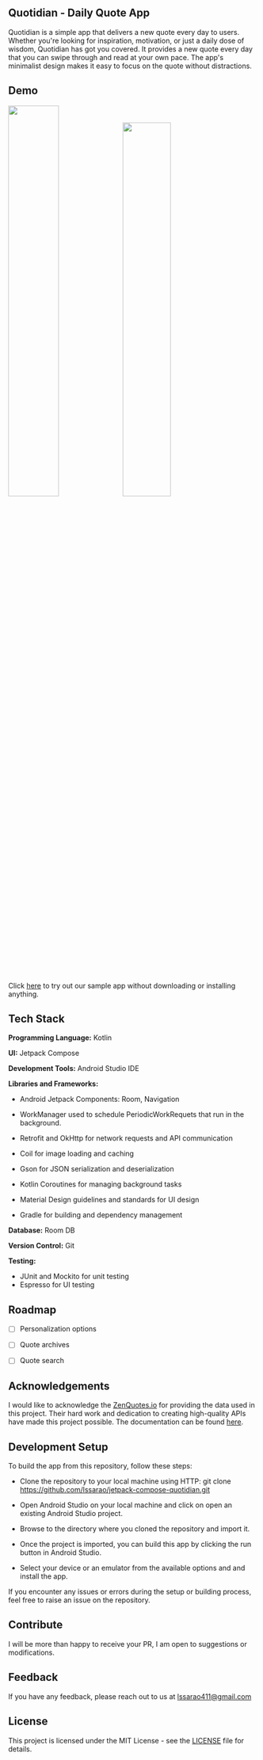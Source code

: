 ## Quotidian - Daily Quote App

Quotidian is a simple app that delivers a new quote every day to users. Whether you're looking for inspiration, motivation, or just a daily dose of wisdom, Quotidian has got you covered. It provides a new quote every day that you can swipe through and read at your own pace. The app's minimalist design makes it easy to focus on the quote without distractions.

## Demo

<img src="https://user-images.githubusercontent.com/65452331/221412388-085e2dd5-7a05-429b-aa97-d67aa3dc5099.png" width="45%"></img> <img src="https://user-images.githubusercontent.com/65452331/221412390-488a2c57-7b1e-4cd6-8025-754b11822481.gif" width="44%"></img> 

Click [here](https://appetize.io/app/qdldm4fp4jqjvieqyltswe3yv4) to try out our sample app without downloading or installing anything.

## Tech Stack

**Programming Language:** Kotlin

**UI:** Jetpack Compose

**Development Tools:** Android Studio IDE

**Libraries and Frameworks:**

 - Android Jetpack Components: Room, Navigation
 - WorkManager used to schedule PeriodicWorkRequets that run in the background. 
 - Retrofit and OkHttp for network requests and API communication

 - Coil for image loading and caching

 - Gson for JSON serialization and deserialization

 - Kotlin Coroutines for managing background tasks
 
 - Material Design guidelines and standards for UI design

 - Gradle for building and dependency management

**Database:** Room DB

**Version Control:** Git

**Testing:** 

 - JUnit and Mockito for unit testing
 - Espresso for UI testing

## Roadmap

- [ ] Personalization options
- [ ] Quote archives
- [ ]  Quote search


## Acknowledgements

I would like to acknowledge the [ZenQuotes.io](https://zenquotes.io/) for providing the data used in this project. Their hard work and dedication to creating high-quality APIs have made this project possible. The documentation can be found [here](https://docs.zenquotes.io/zenquotes-documentation/).

## Development Setup

To build the app from this repository, follow these steps:

- Clone the repository to your local machine using HTTP: git clone https://github.com/lssarao/jetpack-compose-quotidian.git

- Open Android Studio on your local machine and click on open an existing Android Studio project.

- Browse to the directory where you cloned the repository and import it.

- Once the project is imported, you can build this app by clicking the run button in Android Studio.

- Select your device or an emulator from the available options and and install the app.

If you encounter any issues or errors during the setup or building process, feel free to raise an issue on the repository.


## Contribute

I will be more than happy to receive your PR, I am open to suggestions or modifications.

## Feedback
If you have any feedback, please reach out to us at lssarao411@gmail.com

## License

This project is licensed under the MIT License - see the [LICENSE](https://github.com/lssarao/jetpack-compose-quotidian/blob/master/LICENSE) file for details.
